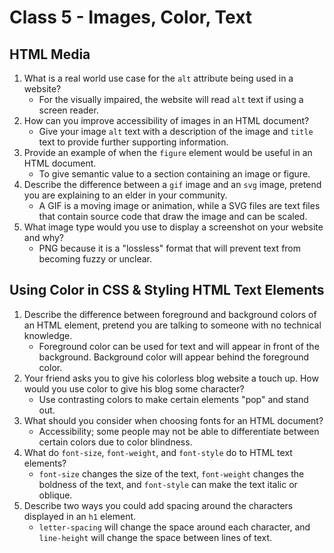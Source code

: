 # Class 5 - Images, Color, Text

## HTML Media

1. What is a real world use case for the `alt` attribute being used in a website?
   * For the visually impaired, the website will read `alt` text if using a screen reader.
2. How can you improve accessibility of images in an HTML document?
   * Give your image `alt` text with a description of the image and `title` text to provide further supporting information.
3. Provide an example of when the `figure` element would be useful in an HTML document.
   * To give semantic value to a section containing an image or figure.
4. Describe the difference between a `gif` image and an `svg` image, pretend you are explaining to an elder in your community.
   * A GIF is a moving image or animation, while a SVG files are text files that contain source code that draw the image and can be scaled. 
5. What image type would you use to display a screenshot on your website and why?
   * PNG because it is a "lossless" format that will prevent text from becoming fuzzy or unclear.

## Using Color in CSS & Styling HTML Text Elements

1. Describe the difference between foreground and background colors of an HTML element, pretend you are talking to someone with no technical knowledge.
   * Foreground color can be used for text and will appear in front of the background. Background color will appear behind the foreground color.
2. Your friend asks you to give his colorless blog website a touch up. How would you use color to give his blog some character?
   * Use contrasting colors to make certain elements "pop" and stand out.
3. What should you consider when choosing fonts for an HTML document?
   * Accessibility; some people may not be able to differentiate between certain colors due to color blindness.
4. What do `font-size`, `font-weight`, and `font-style` do to HTML text elements?
   * `font-size` changes the size of the text, `font-weight` changes the boldness of the text, and `font-style` can make the text italic or oblique.
5. Describe two ways you could add spacing around the characters displayed in an `h1` element.
   * `letter-spacing` will change the space around each character, and `line-height` will change the space between lines of text.
